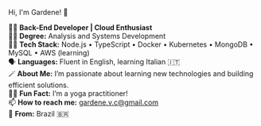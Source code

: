 Hi, I'm Gardene! 👋  

👩‍💻 **Back-End Developer | Cloud Enthusiast**  
👩‍🎓 **Degree:** Analysis and Systems Development  
🧑‍💻 **Tech Stack:** Node.js • TypeScript • Docker • Kubernetes • MongoDB • MySQL • AWS (learning)  
🗣️ **Languages:** Fluent in English, learning Italian 🇮🇹  
🪄 **About Me:** I’m passionate about learning new technologies and building efficient solutions.  
🧘‍♀️ **Fun Fact:** I’m a yoga practitioner!  
📫 **How to reach me:** gardene.v.c@gmail.com  
📍 **From:** Brazil 🇧🇷  

